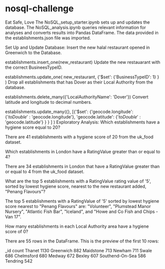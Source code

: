 # nosql-challenge
Eat Safe, Love
The NoSQL_setup_starter.ipynb sets up and updates the database. The NoSQL_analysis.ipynb queries relevant information for analyses and converts results into Pandas DataFrame. The data provided in the establishments.json file was imported. 

Set Up and Update Database:
Insert the new halal restaurant opened in Greenwich to the Database.

establishments.insert_one(new_restaurant)
Update the new restauarant with the correct BusineesTypeID.

establishments.update_one(
    new_restaurant, 
    {'$set': 
        {'BusinessTypeID': 1}
    }
)
Drop all establishments that has Dover as their Local Authority from the database.

establishments.delete_many({'LocalAuthorityName': 'Dover'})
Convert latitude and longitude to decimal numbers.

establishments.update_many({}, [{'$set': {'geocode.longitude': {'$toDouble': '$geocode.longitude'}, 
                                           'geocode.latitude': {'$toDouble': '$geocode.latitude'}
                                          }
                                 }
                                ]
                           )
Exploratory Analysis:
Which establishments have a hygiene score equal to 20?

There are 41 establishments with a hygiene score of 20 from the uk_food dataset.

Which establishments in London have a RatingValue greater than or equal to 4?

There are 34 establishments in London that have a RatingValue greater than or equal to 4 from the uk_food dataset.

What are the top 5 establishments with a RatingValue rating value of '5', sorted by lowest hygiene score, nearest to the new restaurant added, "Penang Flavours"?

The top 5 establishments with a RatingValue of '5' sorted by lowest hygiene score nearest to "Penang Flavours" are: "Volunteer", "Plumstead Manor Nursery", "Atlantic Fish Bar", "Iceland", and "Howe and Co Fish and Chips - Van 17".

How many establishments in each Local Authority area have a hygiene score of 0?

There are 55 rows in the DataFrame. This is the preview of the first 10 rows:

_id	count
Thanet	1130
Greenwich	882
Maidstone	713
Newham	711
Swale	686
Chelmsford	680
Medway	672
Bexley	607
Southend-On-Sea	586
Tendring	542
